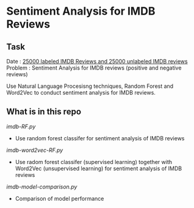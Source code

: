 # Sentiment Analysis for IMDB Reviews
 
## Task

Date : [25000 labeled IMDB Reviews and 25000 unlabeled IMDB reviews](https://www.kaggle.com/c/word2vec-nlp-tutorial/data)
Problem : Sentiment Analysis for IMDB reviews (positive and negative reviews)

Use Natural Language Procesisng techniques, Random Forest and Word2Vec to conduct sentiment analysis for IMDB reviews.

## What is in this repo


*imdb-RF.py*

* Use random forest classifer for sentiment analysis of IMDB reviews

*imdb-word2vec-RF.py*

* Use radom forest classifer (supervised learning) together with Word2Vec (unsupervised learning) for sentiment analysis of IMDB reviews

*imdb-model-comparison.py*

* Comparison of model performance
